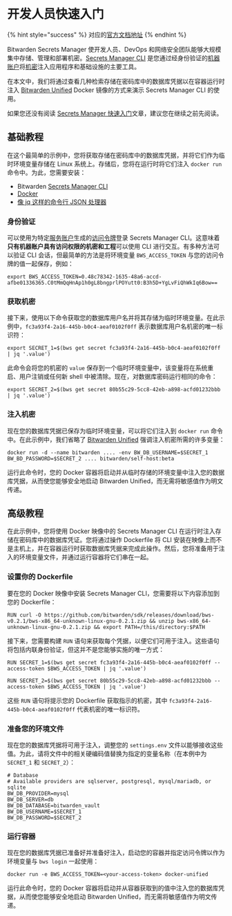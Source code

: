 # 开发人员快速入门

{% hint style="success" %}
对应的[官方文档地址](https://bitwarden.com/help/developer-quick-start/)
{% endhint %}

Bitwarden Secrets Manager 使开发人员、DevOps 和网络安全团队能够大规模集中存储、管理和部署机密。[Secrets Manager CLI](../developer-tools/secrets-manager-cli.md) 是您通过经身份验证的[机器账户](../your-secrets/machine-accounts.md)将[机密](../your-secrets/secrets.md)注入应用程序和基础设施的主要工具。

在本文中，我们将通过查看几种检索存储在密码库中的数据库凭据以在容器运行时注入 [Bitwarden Unified](../../self-hosting/install-and-deploy-guides/docker/unified-deployment-beta.md) Docker 镜像的方式来演示 Secrets Manager CLI 的使用。

如果您还没有阅读 [Secrets Manager 快速入门](secrets-manager-quick-start.md)文章，建议您在继续之前先阅读。

## 基础教程 <a href="#basic-tutorial" id="basic-tutorial"></a>

在这个最简单的示例中，您将获取存储在密码库中的数据库凭据，并将它们作为临时环境变量存储在 Linux 系统上。存储后，您将在运行时将它们注入 `docker run` 命令中。为此，您需要安装：

* Bitwarden [Secrets Manager CLI](../developer-tools/secrets-manager-cli.md)
* [Docker](https://docs.docker.com/get-docker/)
* [像 jq 这样的命令行 JSON 处理器](https://stedolan.github.io/jq/)

### 身份验证 <a href="#authenticate" id="authenticate"></a>

可以使用为特定[服务账户](../your-secrets/machine-accounts.md)生成的[访问令牌](../your-secrets/access-tokens.md)登录 Secrets Manager CLI。这意味着**只有机器账户具有访问权限的机密和工程**可以使用 CLI 进行交互。有多种方法可以验证 CLI 会话，但最简单的方法是将环境变量 `BWS_ACCESS_TOKEN` 与您的访问令牌的值一起保存，例如：

```batch
export BWS_ACCESS_TOKEN=0.48c78342-1635-48a6-accd-afbe01336365.C0tMmQqHnAp1h0gL8bngprlPOYutt0:B3h5D+YgLvFiQhWkIq6Bow==
```

### 获取机密 <a href="#retrieve-the-secret" id="retrieve-the-secret"></a>

接下来，使用以下命令获取您的数据库用户名并将其存储为临时环境变量。在此示例中，`fc3a93f4-2a16-445b-b0c4-aeaf0102f0ff` 表示数据库用户名机密的唯一标识符：

```batch
export SECRET_1=$(bws get secret fc3a93f4-2a16-445b-b0c4-aeaf0102f0ff | jq '.value')
```

此命令会将您的机密的 `value` 保存到一个临时环境变量中，该变量将在系统重启、用户注销或任何新 shell 中被清除。现在，对数据库密码运行相同的命令：

```batch
export SECRET_2=$(bws get secret 80b55c29-5cc8-42eb-a898-acfd01232bbb | jq '.value')
```

### 注入机密 <a href="#inject-the-secret" id="inject-the-secret"></a>

现在您的数据库凭据已保存为临时环境变量，可以将它们注入到 `docker run` 命令中。在此示例中，我们省略了 [Bitwarden Unified](../../self-hosting/install-and-deploy-guides/docker/unified-deployment-beta.md) 强调注入机密所需的许多变量：

```batch
docker run -d --name bitwarden .... -env BW_DB_USERNAME=$SECRET_1 BW_BD_PASSWORD=$SECRET_2 .... bitwarden/self-host:beta
```

运行此命令时，您的 Docker 容器将启动并从临时存储的环境变量中注入您的数据库凭据，从而使您能够安全地启动 Bitwarden Unified，而无需将敏感值作为明文传递。

## 高级教程 <a href="#advanced-tutorial" id="advanced-tutorial"></a>

在此示例中，您将使用 Docker 映像中的 Secrets Manager CLI 在运行时注入存储在密码库中的数据库凭证。您将通过操作 Dockerfile 将 CLI 安装在映像上而不是主机上，并在容器运行时获取数据库凭据来完成此操作。然后，您将准备用于注入的环境变量文件，并通过运行容器将它们串在一起。

### 设置你的 Dockerfile <a href="#setup-your-dockerfile" id="setup-your-dockerfile"></a>

要在您的 Docker 映像中安装 Secrets Manager CLI，您需要将以下内容添加到您的 Dockerfile：

```batch
RUN curl -O https://github.com/bitwarden/sdk/releases/download/bws-v0.2.1/bws-x86_64-unknown-linux-gnu-0.2.1.zip && unzip bws-x86_64-unknown-linux-gnu-0.2.1.zip && export PATH=/this/directory:$PATH
```

接下来，您需要构建 `RUN` 语句来获取每个凭据，以便它们可用于注入。这些语句将包括内联身份验证，但这并不是您能够实施的唯一方式：

```batch
RUN SECRET_1=$(bws get secret fc3a93f4-2a16-445b-b0c4-aeaf0102f0ff --access-token $BWS_ACCESS_TOKEN | jq '.value')
```

```batch
RUN SECRET_2=$(bws get secret 80b55c29-5cc8-42eb-a898-acfd01232bbb --access-token $BWS_ACCESS_TOKEN | jq '.value')
```

这些 `RUN` 语句将提示您的 Dockerfile 获取指示的机密，其中 `fc3a93f4-2a16-445b-b0c4-aeaf0102f0ff` 代表机密的唯一标识符。

### 准备您的环境文件 <a href="#prepare-your-env-file" id="prepare-your-env-file"></a>

现在您的数据库凭据将可用于注入，调整您的 `settings.env` 文件以能够接收这些值。为此，请将文件中的相关硬编码值替换为指定的变量名称（在本例中为 `SECRET_1` 和 `SECRET_2`）：

```systemd
# Database
# Available providers are sqlserver, postgresql, mysql/mariadb, or sqlite
BW_DB_PROVIDER=mysql
BW_DB_SERVER=db
BW_DB_DATABASE=bitwarden_vault
BW_DB_USERNAME=$SECRET_1
BW_DB_PASSWORD=$SECRET_2
```

### 运行容器 <a href="#run-the-container" id="run-the-container"></a>

现在您的数据库凭据已准备好并准备好注入，启动您的容器并指定访问令牌以作为环境变量与 `bws login` 一起使用：

```batch
docker run -e BWS_ACCESS_TOKEN=<your-access-token> docker-unified
```

运行此命令时，您的 Docker 容器将启动并从容器获取到的值中注入您的数据库凭据，从而使您能够安全地启动 Bitwarden Unified，而无需将敏感值作为明文传递。
